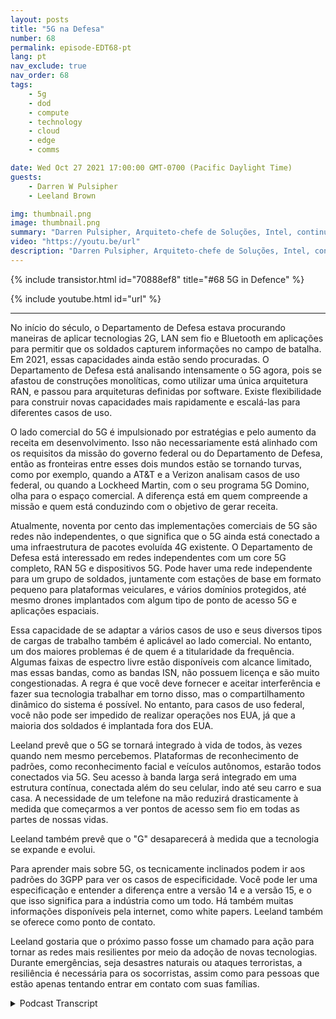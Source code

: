 ```yaml
---
layout: posts
title: "5G na Defesa"
number: 68
permalink: episode-EDT68-pt
lang: pt
nav_exclude: true
nav_order: 68
tags:
    - 5g
    - dod
    - compute
    - technology
    - cloud
    - edge
    - comms

date: Wed Oct 27 2021 17:00:00 GMT-0700 (Pacific Daylight Time)
guests:
    - Darren W Pulsipher
    - Leeland Brown

img: thumbnail.png
image: thumbnail.png
summary: "Darren Pulsipher, Arquiteto-chefe de Soluções, Intel, continua sua discussão com Leeland Brown, Diretor Técnico de 5G, Intel Federal, sobre 5G passado, presente e futuro, com ênfase em seu uso com o Departamento de Defesa. Parte 2 de 2."
video: "https://youtu.be/url"
description: "Darren Pulsipher, Arquiteto-chefe de Soluções, Intel, continua sua discussão com Leeland Brown, Diretor Técnico de 5G, Intel Federal, sobre 5G passado, presente e futuro, com ênfase em seu uso com o Departamento de Defesa. Parte 2 de 2."
---
```


<div>
{% include transistor.html id="70888ef8" title="#68 5G in Defence" %}

{% include youtube.html id="url" %}
</div>

---

No início do século, o Departamento de Defesa estava procurando maneiras de aplicar tecnologias 2G, LAN sem fio e Bluetooth em aplicações para permitir que os soldados capturem informações no campo de batalha. Em 2021, essas capacidades ainda estão sendo procuradas. O Departamento de Defesa está analisando intensamente o 5G agora, pois se afastou de construções monolíticas, como utilizar uma única arquitetura RAN, e passou para arquiteturas definidas por software. Existe flexibilidade para construir novas capacidades mais rapidamente e escalá-las para diferentes casos de uso.

O lado comercial do 5G é impulsionado por estratégias e pelo aumento da receita em desenvolvimento. Isso não necessariamente está alinhado com os requisitos da missão do governo federal ou do Departamento de Defesa, então as fronteiras entre esses dois mundos estão se tornando turvas, como por exemplo, quando a AT&T e a Verizon analisam casos de uso federal, ou quando a Lockheed Martin, com o seu programa 5G Domino, olha para o espaço comercial. A diferença está em quem compreende a missão e quem está conduzindo com o objetivo de gerar receita.

Atualmente, noventa por cento das implementações comerciais de 5G são redes não independentes, o que significa que o 5G ainda está conectado a uma infraestrutura de pacotes evoluída 4G existente. O Departamento de Defesa está interessado em redes independentes com um core 5G completo, RAN 5G e dispositivos 5G. Pode haver uma rede independente para um grupo de soldados, juntamente com estações de base em formato pequeno para plataformas veiculares, e vários domínios protegidos, até mesmo drones implantados com algum tipo de ponto de acesso 5G e aplicações espaciais.

Essa capacidade de se adaptar a vários casos de uso e seus diversos tipos de cargas de trabalho também é aplicável ao lado comercial. No entanto, um dos maiores problemas é de quem é a titularidade da frequência. Algumas faixas de espectro livre estão disponíveis com alcance limitado, mas essas bandas, como as bandas ISN, não possuem licença e são muito congestionadas. A regra é que você deve fornecer e aceitar interferência e fazer sua tecnologia trabalhar em torno disso, mas o compartilhamento dinâmico do sistema é possível. No entanto, para casos de uso federal, você não pode ser impedido de realizar operações nos EUA, já que a maioria dos soldados é implantada fora dos EUA.

Leeland prevê que o 5G se tornará integrado à vida de todos, às vezes quando nem mesmo percebemos. Plataformas de reconhecimento de padrões, como reconhecimento facial e veículos autônomos, estarão todos conectados via 5G. Seu acesso à banda larga será integrado em uma estrutura contínua, conectada além do seu celular, indo até seu carro e sua casa. A necessidade de um telefone na mão reduzirá drasticamente à medida que começarmos a ver pontos de acesso sem fio em todas as partes de nossas vidas.

Leeland também prevê que o "G" desaparecerá à medida que a tecnologia se expande e evolui.

Para aprender mais sobre 5G, os tecnicamente inclinados podem ir aos padrões do 3GPP para ver os casos de especificidade. Você pode ler uma especificação e entender a diferença entre a versão 14 e a versão 15, e o que isso significa para a indústria como um todo. Há também muitas informações disponíveis pela internet, como white papers. Leeland também se oferece como ponto de contato.

Leeland gostaria que o próximo passo fosse um chamado para ação para tornar as redes mais resilientes por meio da adoção de novas tecnologias. Durante emergências, seja desastres naturais ou ataques terroristas, a resiliência é necessária para os socorristas, assim como para pessoas que estão apenas tentando entrar em contato com suas famílias.



<details>
<summary> Podcast Transcript </summary>

<p></p>

</details>
